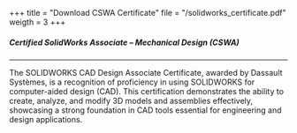 +++
title = "Download CSWA Certificate"
file = "/solidworks_certificate.pdf"
weigth = 3
+++
##### Certified SolidWorks Associate – Mechanical Design (CSWA)
---
The SOLIDWORKS CAD Design Associate Certificate, awarded by Dassault Systèmes, is a recognition of proficiency in using SOLIDWORKS for computer-aided design (CAD). This certification demonstrates the ability to create, analyze, and modify 3D models and assemblies effectively, showcasing a strong foundation in CAD tools essential for engineering and design applications.